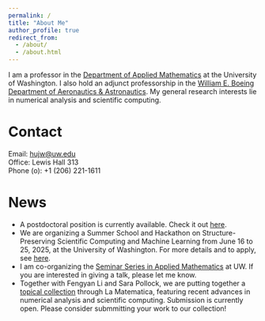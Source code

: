 ```yaml
---
permalink: /
title: "About Me"
author_profile: true
redirect_from: 
  - /about/
  - /about.html
---
```


I am a professor in the [Department of Applied Mathematics](https://amath.washington.edu) at the University of Washington. I also hold an adjunct professorship in the [William E. Boeing Department of Aeronautics & Astronautics](https://www.aa.washington.edu/). My general research interests lie in numerical analysis and scientific computing.

Contact
======
Email: hujw@uw.edu\
Office: Lewis Hall 313\
Phone (o): +1 (206) 221-1611


News
======
<!---
- I am currently recruiting highly motivated Ph.D. students and postdocs to join my research group. Please send me an email if you are interested.
- To UW students: If you are interested in doing research with me, please feel free to reach out!
- A postdoc position is available in my group supported by the new DOE-funded [Center for Hierarchical and Robust Modeling of Non-Equilibrium Transport](https://charmnet-mmicc.github.io/) (CHaRMNET). If you are interested, please apply [here](https://www.mathjobs.org/jobs/list/20601) and specify in the cover letter that you would like to work with Prof. Hu. 
- A postdoc position is currently available in my group supported by the DOE-funded [Center for Hierarchical and Robust Modeling of Non-Equilibrium Transport](https://charmnet-mmicc.github.io/) (CHaRMNET). If you are interested, please apply [here](https://www.mathjobs.org/jobs/list/23494).
--->
- A postdoctoral position is currently available. Check it out [here](https://apply.interfolio.com/164356).
- We are organizing a Summer School and Hackathon on Structure-Preserving Scientific
Computing and Machine Learning from June 16 to 25, 2025, at the University of Washington. For more details and to apply, see [here](https://sites.google.com/view/crg-spd/events/seattle-2025).
- I am co-organizing the [Seminar Series in Applied Mathematics](https://sites.google.com/uw.edu/seminar-in-applied-mathematics/home) at UW. If you are interested in giving a talk, please let me know.
- Together with Fengyan Li and Sara Pollock, we are putting together a [topical collection](https://www.springer.com/journal/44007/updates/23692654) through La Matematica, featuring recent advances in numerical analysis and scientific computing. Submission is currently open. Please consider submmitting your work to our collection!
